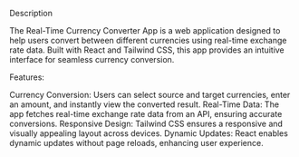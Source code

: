 Description

The Real-Time Currency Converter App is a web application designed to help users convert between different currencies using real-time exchange rate data. Built with React and Tailwind CSS, this app provides an intuitive interface for seamless currency conversion.

Features:

Currency Conversion: Users can select source and target currencies, enter an amount, and instantly view the converted result.
Real-Time Data: The app fetches real-time exchange rate data from an API, ensuring accurate conversions.
Responsive Design: Tailwind CSS ensures a responsive and visually appealing layout across devices.
Dynamic Updates: React enables dynamic updates without page reloads, enhancing user experience.
